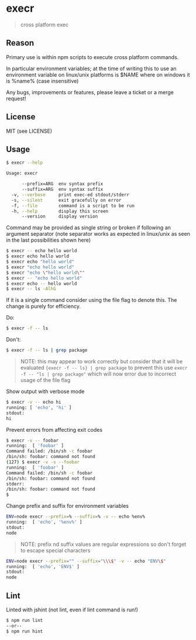 
execr
===

> cross platform exec

Reason
---

Primary use is within npm scripts to execute cross platform commands.

In particular environment variables; at the time of writing this to use
an environment variable on linux/unix platforms is $NAME where on windows
it is %name% (case insensitive)

Any bugs, improvements or features, please leave a ticket or a merge request!

License
---

MIT (see LICENSE)

Usage
---

```sh
$ execr --help

Usage: execr

      --prefix=ARG  env syntax prefix
      --suffix=ARG  env syntax suffix
  -v, --verbose     print exec-ed stdout/stderr
  -s, --silent      exit gracefully on error
  -f, --file        command is a script to be run
  -h, --help        display this screen
      --version     display version
```

Command may be provided as single string or broken
if following an argument separator (note separator
works as expected in linux/unix as seen in the
last possibilities shown here)

```sh
$ execr -- echo hello world
$ execr echo hello world
$ execr echo "hello world"
$ execr "echo hello world"
$ execr "echo \"hello world\""
$ execr -- "echo hello world"
$ execr echo -- hello world
$ execr -- ls -AlhG
```

If it is a single command consider using the file flag
to denote this.  The change is purely for efficiency.

Do:
```sh
$ execr -f -- ls
```

Don't:
```sh
$ execr -f -- ls | grep package
```

> NOTE: this may appear to work correctly but consider
>       that it will be evaluated `{execr -f -- ls} | grep package`
>       to prevent this use `execr -f -- "ls | grep package"`
>       which will now error due to incorrect usage of the file flag

Show output with verbose mode

```sh
$ execr -v -- echo hi
running: [ 'echo', 'hi' ]
stdout:
hi
```

Prevent errors from affecting exit codes

```sh
$ execr -v -- foobar
running:  [ 'foobar' ]
Command failed: /bin/sh -c foobar
/bin/sh: foobar: command not found
(127) $ execr -v -s --foobar
running:  [ 'foobar' ]
Command failed: /bin/sh -c foobar
/bin/sh: foobar: command not found
stderr:
/bin/sh: foobar: command not found
$
```

Change prefix and suffix for environment variables

```sh
ENV=node execr --prefix=% --suffix=% -v -- echo %env%
running:  [ 'echo', '%env%' ]
stdout:
node
```

> NOTE: prefix nd suffix values are regular expressions
        so don't forget to escape special characters

```sh
ENV=node execr --prefix="" --suffix="\\\$" -v -- echo "ENV\$"
running:  [ 'echo', 'ENV$' ]
stdout:
node
```

Lint
---

Linted with jshint (not lint, even if lint command is run!)

```sh
$ npm run lint
--or--
$ npm run hint
```

